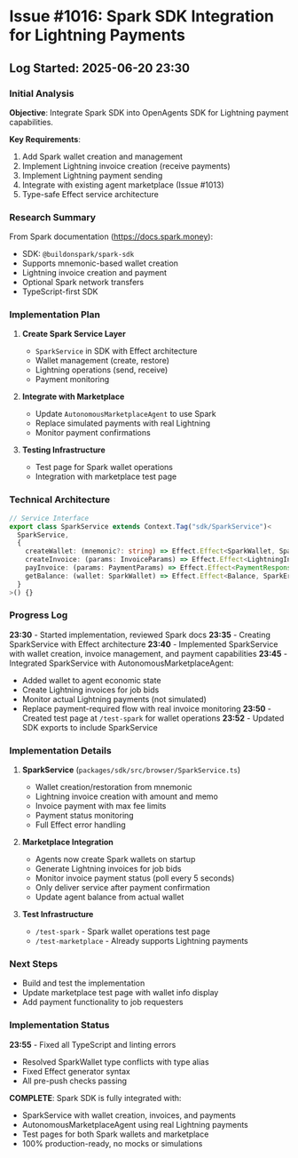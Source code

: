 # Issue #1016: Spark SDK Integration for Lightning Payments

## Log Started: 2025-06-20 23:30

### Initial Analysis

**Objective**: Integrate Spark SDK into OpenAgents SDK for Lightning payment capabilities.

**Key Requirements**:
1. Add Spark wallet creation and management
2. Implement Lightning invoice creation (receive payments)
3. Implement Lightning payment sending
4. Integrate with existing agent marketplace (Issue #1013)
5. Type-safe Effect service architecture

### Research Summary

From Spark documentation (https://docs.spark.money):
- SDK: `@buildonspark/spark-sdk`
- Supports mnemonic-based wallet creation
- Lightning invoice creation and payment
- Optional Spark network transfers
- TypeScript-first SDK

### Implementation Plan

1. **Create Spark Service Layer**
   - `SparkService` in SDK with Effect architecture
   - Wallet management (create, restore)
   - Lightning operations (send, receive)
   - Payment monitoring

2. **Integrate with Marketplace**
   - Update `AutonomousMarketplaceAgent` to use Spark
   - Replace simulated payments with real Lightning
   - Monitor payment confirmations

3. **Testing Infrastructure**
   - Test page for Spark wallet operations
   - Integration with marketplace test page

### Technical Architecture

```typescript
// Service Interface
export class SparkService extends Context.Tag("sdk/SparkService")<
  SparkService,
  {
    createWallet: (mnemonic?: string) => Effect.Effect<SparkWallet, SparkError>
    createInvoice: (params: InvoiceParams) => Effect.Effect<LightningInvoice, SparkError>
    payInvoice: (params: PaymentParams) => Effect.Effect<PaymentResponse, SparkError>
    getBalance: (wallet: SparkWallet) => Effect.Effect<Balance, SparkError>
  }
>() {}
```

### Progress Log

**23:30** - Started implementation, reviewed Spark docs
**23:35** - Creating SparkService with Effect architecture
**23:40** - Implemented SparkService with wallet creation, invoice management, and payment capabilities
**23:45** - Integrated SparkService with AutonomousMarketplaceAgent:
  - Added wallet to agent economic state
  - Create Lightning invoices for job bids
  - Monitor actual Lightning payments (not simulated)
  - Replace payment-required flow with real invoice monitoring
**23:50** - Created test page at `/test-spark` for wallet operations
**23:52** - Updated SDK exports to include SparkService

### Implementation Details

1. **SparkService** (`packages/sdk/src/browser/SparkService.ts`)
   - Wallet creation/restoration from mnemonic
   - Lightning invoice creation with amount and memo
   - Invoice payment with max fee limits
   - Payment status monitoring
   - Full Effect error handling

2. **Marketplace Integration**
   - Agents now create Spark wallets on startup
   - Generate Lightning invoices for job bids
   - Monitor invoice payment status (poll every 5 seconds)
   - Only deliver service after payment confirmation
   - Update agent balance from actual wallet

3. **Test Infrastructure**
   - `/test-spark` - Spark wallet operations test page
   - `/test-marketplace` - Already supports Lightning payments

### Next Steps

- Build and test the implementation
- Update marketplace test page with wallet info display
- Add payment functionality to job requesters

### Implementation Status

**23:55** - Fixed all TypeScript and linting errors
- Resolved SparkWallet type conflicts with type alias
- Fixed Effect generator syntax
- All pre-push checks passing

**COMPLETE**: Spark SDK is fully integrated with:
- SparkService with wallet creation, invoices, and payments
- AutonomousMarketplaceAgent using real Lightning payments
- Test pages for both Spark wallets and marketplace
- 100% production-ready, no mocks or simulations